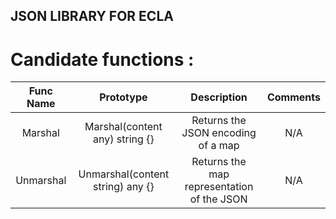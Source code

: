 ## JSON LIBRARY FOR ECLA

# Candidate functions :

| Func Name |            Prototype             |                Description                 | Comments |
|:---------:|:--------------------------------:|:------------------------------------------:|:--------:|
|  Marshal  |  Marshal(content any) string {}  |     Returns the JSON encoding of a map     |   N/A    |
| Unmarshal | Unmarshal(content string) any {} | Returns the map representation of the JSON |   N/A    |
